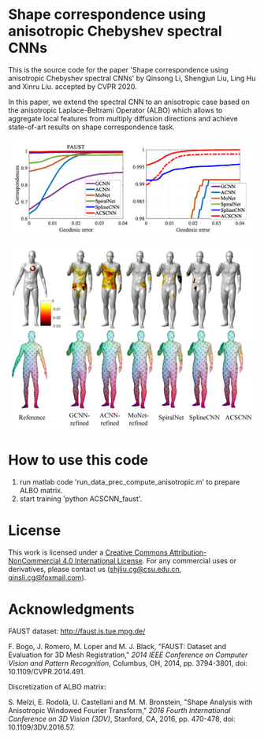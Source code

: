 # Shape correspondence using anisotropic Chebyshev spectral CNNs

This is the source code for the paper 'Shape correspondence using anisotropic Chebyshev spectral CNNs' by Qinsong Li, Shengjun Liu, Ling Hu and Xinru Liu. accepted by CVPR 2020.

In this paper, we extend the spectral CNN to an anisotropic case based on the anisotropic Laplace-Beltrami Operator (ALBO) which allows to aggregate local features from multiply diffusion directions and achieve state-of-art results on shape correspondence task.

![FAUST_cqc](https://github.com/GCVGroup/ACSCNN/blob/master/figs/FAUST_cqc.png)

![FAUST_cqc](https://github.com/GCVGroup/ACSCNN/blob/master/figs/faust_transfer_errs_low_res.jpg)

# How to use this code

1. run matlab code 'run_data_prec_compute_anisotropic.m' to prepare ALBO matrix.
2. start training 'python ACSCNN_faust'.

# License 

This work is licensed under a [Creative Commons Attribution-NonCommercial 4.0 International License](http://creativecommons.org/licenses/by-nc/4.0/). For any commercial uses or derivatives, please contact us (shjliu.cg@csu.edu.cn, qinsli.cg@foxmail.com).

# Acknowledgments

FAUST dataset: http://faust.is.tue.mpg.de/

F. Bogo, J. Romero, M. Loper and M. J. Black, "FAUST: Dataset and Evaluation for 3D Mesh Registration," *2014 IEEE Conference on Computer Vision and Pattern Recognition*, Columbus, OH, 2014, pp. 3794-3801, doi: 10.1109/CVPR.2014.491.

Discretization of ALBO matrix:  

S. Melzi, E. Rodolà, U. Castellani and M. M. Bronstein, "Shape Analysis with Anisotropic Windowed Fourier Transform," *2016 Fourth International Conference on 3D Vision (3DV)*, Stanford, CA, 2016, pp. 470-478, doi: 10.1109/3DV.2016.57.
